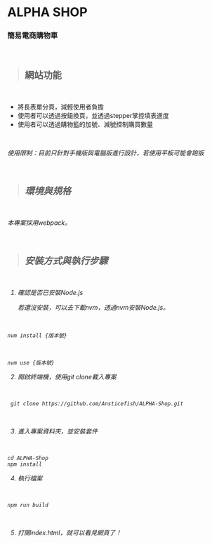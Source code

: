 # ALPHA SHOP
### 簡易電商購物車
</br>

> ## 網站功能  

</br>

* 將長表單分頁，減輕使用者負擔
* 使用者可以透過按鈕換頁，並透過stepper掌控填表進度
* 使用者可以透過購物籃的加號、減號控制購買數量


</br>

<i> 使用限制：目前只針對手機版與電腦版進行設計，若使用平板可能會跑版

</br>


> ## 環境與規格 ##

</br>

本專案採用webpack。

</br>

> ## 安裝方式與執行步驟 ##

</br>

1. 確認是否已安裝Node.js

    *若還沒安裝，可以去下載nvm，透過nvm安裝Node.js。*

</br>

    nvm install {版本號}

</br>

    nvm use {版本號}

2. 開啟終端機，使用git clone載入專案

</br>

     git clone https://github.com/Ansticefish/ALPHA-Shop.git

</br>

3. 進入專案資料夾，並安裝套件

</br>

    cd ALPHA-Shop
    npm install
4. 執行檔案

</br>

    npm run build


</br>

5. 打開index.html，就可以看見網頁了！

